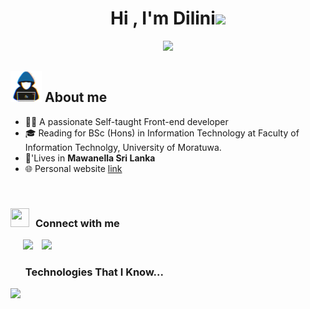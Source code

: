 <h1 align="center"><b>Hi , I'm Dilini</b><img src="https://media.giphy.com/media/hvRJCLFzcasrR4ia7z/giphy.gif" width="35"></h1>

<p align="center">
  <a href="https://github.com/DenverCoder1/readme-typing-svg"><img src="https://readme-typing-svg.herokuapp.com?font=Time+New+Roman&color=cyan&size=35&center=true&vCenter=true&width=600&height=100&lines=Web+Developer;Active+Learner;Love+to+learn+new+stuffs.."></a>
</p>

## <picture><img src = "https://github.com/0xAbdulKhalid/0xAbdulKhalid/raw/main/assets/mdImages/about_me.gif" width = 50px></picture> **About me**

- 👩‍💻 A passionate Self-taught Front-end developer
- 🎓 Reading for BSc (Hons) in Information Technology at Faculty of Information Technolgy, University of Moratuwa.
- 🏡'Lives in **Mawanella Sri Lanka**
- 🌐 Personal website [link](https://dilini-liyanage-info.netlify.app/)

<br>
<h3 align="left" > <img src="https://media.giphy.com/media/iY8CRBdQXODJSCERIr/giphy.gif" width="30" height="30" style="margin-right: 10px;">Connect with me</h3>
<p align="left">

 <div align="left"  class="icons-social" style="margin-left: 10px;">
        <a style="margin-left: 10px;"  target="_blank" href="www.linkedin.com/in/diliniliyanage">
			<img src="https://img.icons8.com/doodle/40/000000/linkedin--v2.png"></a>
        <a style="margin-left: 10px;" target="_blank" href="https://github.com/dilini-liyanage">
		<img src="https://img.icons8.com/doodle/40/000000/github--v1.png"></a>
      </div>
</p>

<div id="user-content-toc">
  <ul align="left">
    <summary><h3 align="left">Technologies That I Know...</h3></summary>
  </ul>
</div>
<!--tech stack icons-->
<p align="left">
  <a href="https://skillicons.dev">
    <img src="https://skillicons.dev/icons?i=git,bootstrap,css,figma,html,java,js,materialui,mysql,nodejs,postman,react,tailwind,vscode&perline=14" />
  </a>
</p>
